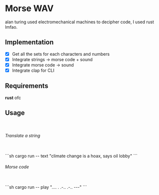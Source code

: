# Morse WAV
alan turing used electromechanical machines to decipher code, I used rust lmfao.

## Implementation
- [x] Get all the sets for each characters and numbers
- [x] Integrate strings -> morse code + sound
- [x] Integrate morse code -> sound
- [x] Integrate clap for CLI

## Requirements
<b>rust</b> ofc

## Usage
<br>

###### Translate a string
<br>
```sh
cargo run -- text "climate change is a hoax, says oil lobby"
```

###### Morse code
<br>
```sh
cargo run -- play ".... . .-.. .-.. ---"
```